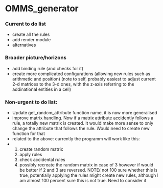 # OMMS_generator
### Current to do list
- create all the rules
- add render module
- alternatives

### Broader picture/horizons
- add binding rule (and checks for it)
- create more complicated configurations (allowing new rules such as arithmetic and position) (note to self, probably easiest to adjust current 2-d matrices to the 3-d ones, with the z-axis referring to the addinational entities in a cell)

### Non-urgent to do list:
- Update get_random_attribute function name, it is now more generalised
-  improve  matrix handling. Now if a matrix attribute accidently follows a rule, a totally new matrix is created. It would make more sense to only change the attribute that follows the rule. Would need to create new function for that
-  related to the above: currently the programm will work like this:
-  1) create random matrix
   2) apply rules
   3) check accidental rules
   4) possibly recreate the random matrix in case of 3
   however if would be better if 2 and 3 are reversed. NOTE( not 100 sure whether this is true, potentially applying the rules might create new rules, although I am almost 100 percent sure this is not true. Need to consider it
 
